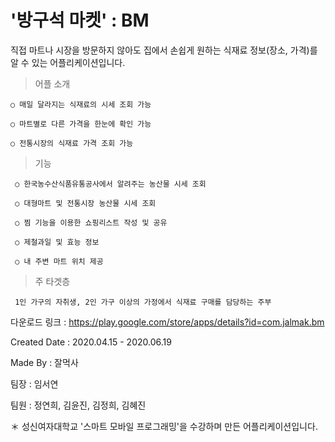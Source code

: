 # '방구석 마켓' : BM


직접 마트나 시장을 방문하지 않아도 집에서 손쉽게 원하는 식재료 정보(장소, 가격)를 알 수 있는 어플리케이션입니다. 

> 어플 소개

	○ 매일 달라지는 식재료의 시세 조회 가능  

	○ 마트별로 다른 가격을 한눈에 확인 가능 

	○ 전통시장의 식재료 가격 조회 가능  


> 기능 

	 ○ 한국농수산식품유통공사에서 알려주는 농산물 시세 조회 

	 ○ 대형마트 및 전통시장 농산물 시세 조회 

	 ○ 찜 기능을 이용한 쇼핑리스트 작성 및 공유 
  
	 ○ 제철과일 및 효능 정보 

	 ○ 내 주변 마트 위치 제공 


> 주 타겟층 

	 1인 가구의 자취생, 2인 가구 이상의 가정에서 식재료 구매를 담당하는 주부



다운로드 링크 : https://play.google.com/store/apps/details?id=com.jalmak.bm

Created Date : 2020.04.15 - 2020.06.19

Made By : 잘먹사 

팀장 : 임서연

팀원 : 정연희, 김윤진, 김정희, 김혜진

＊ 성신여자대학교 '스마트 모바일 프로그래밍'을 수강하며 만든 어플리케이션입니다.
